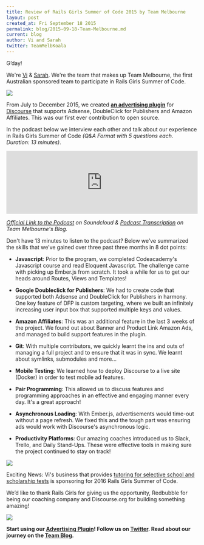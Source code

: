 ```yaml
---
title: Review of Rails Girls Summer of Code 2015 by Team Melbourne
layout: post
created_at: Fri September 18 2015
permalink: blog/2015-09-18-Team-Melbourne.md
current: blog
author: Vi and Sarah
twitter: TeamMelbKoala
---
```


G’day!  

We're [Vi](http://adcopywriter.github.io) & [Sarah](http://www.cyberkoi.com).  We're the team that makes up Team Melbourne, the first Australian sponsored team to participate in Rails Girls Summer of Code.  

![](https://www.dropbox.com/sc/wxeclaqo7uwxamg/AADf-uDgW7qqErkZnlS7p8FWa?dl=1)

From July to December 2015, we created **[an advertising plugin](https://github.com/team-melbourne-rgsoc2015/discourse-adplugin)** for [Discourse](http://discourse.org) that supports Adsense, DoubleClick for Publishers and Amazon Affiliates.  This was our first ever contribution to open source.

In the podcast below we interview each other and talk about our experience in Rails Girls Summer of Code *(Q&A Format with 5 questions each.  Duration: 13 minutes)*.

<iframe width="100%" height="166" scrolling="no" frameborder="no" src="https://w.soundcloud.com/player/?url=https%3A//api.soundcloud.com/tracks/223931295&amp;color=ff5500&amp;auto_play=false&amp;hide_related=false&amp;show_comments=true&amp;show_user=true&amp;show_reposts=false"></iframe>

*[Official Link to the Podcast](https://soundcloud.com/sarah-ni-520428285/podcast-team-melbourne-rgsoc-2015/s-8apCo) on Soundcloud & [Podcast Transcription]( http://team-melbourne-rgsoc2015.github.io/Transcription/) on Team Melbourne's Blog.*

Don't have 13 minutes to listen to the podcast? Below we’ve summarized the skills that we’ve gained over three past three months in 8 dot points:

- **Javascript**: Prior to the program, we completed Codeacademy's Javascript course and read Eloquent Javascript. The challenge came with picking up Ember.js from scratch. It took a while for us to get our heads around Routes, Views and Templates!

- **Google Doubleclick for Publishers**: We had to create code that supported both Adsense and DoubleClick for Publishers in harmony. One key feature of DFP is custom targeting, where we built an infinitely increasing user input box that supported multiple keys and values.

- **Amazon Affiliates**: This was an additional feature in the last 3 weeks of the project. We found out about Banner and Product Link Amazon Ads, and managed to build support features in the plugin. 

- **Git**: With multiple contributors, we quickly learnt the ins and outs of managing a full project and to ensure that it was in sync.  We learnt about symlinks, submodules and more…

- **Mobile Testing**: We learned how to deploy Discourse to a live site (Docker) in order to test mobile ad features.

- **Pair Programming**: This allowed us to discuss features and programming approaches in an effective and engaging manner every day. It's a great approach!

- **Asynchronous Loading**: With Ember.js, advertisements would time-out without a page refresh.  We fixed this and the tough part was ensuring ads would work with Discourse's asynchronous logic. 

- **Productivity Platforms**: Our amazing coaches introduced us to Slack, Trello, and Daily Stand-Ups. These were effective tools in making sure the project continued to stay on track!

![](https://www.dropbox.com/sc/fh341psgmmoyeg4/AAAJxx2R6Sl-wJY4i_hS-pPaa?dl=1)

Exciting News: Vi's business that provides [tutoring for selective school and scholarship tests](https://www.examsuccess.com.au/) is sponsoring for 2016 Rails Girls Summer of Code.

We’d like to thank Rails Girls for giving us the opportunity, Redbubble for being our coaching company and Discourse.org for building something amazing!

![](https://www.dropbox.com/s/ucg8hkbcr6f5m8c/My%20Edited%20Video%20%282%29.gif?dl=1)

**Start using our [Advertising Plugin](https://github.com/team-melbourne-rgsoc2015/discourse-adplugin)! Follow us on [Twitter](https://twitter.com/TeamMelbKoala). Read about our journey on the [Team Blog](http://team-melbourne-rgsoc2015.github.io/).**
